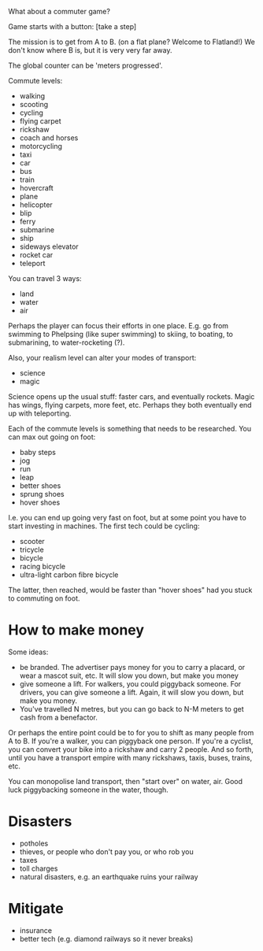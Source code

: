 What about a commuter game?

Game starts with a button: [take a step]

The mission is to get from A to B. (on a flat plane? Welcome to Flatland!)
We don't know where B is, but it is very very far away.

The global counter can be 'meters progressed'.

Commute levels:
- walking
- scooting
- cycling
- flying carpet
- rickshaw
- coach and horses
- motorcycling
- taxi
- car
- bus
- train
- hovercraft
- plane
- helicopter
- blip
- ferry
- submarine
- ship
- sideways elevator
- rocket car
- teleport


You can travel 3 ways:
- land
- water
- air

Perhaps the player can focus their efforts in one place.
E.g. go from swimming to Phelpsing (like super swimming) to skiing, to boating, to submarining, to water-rocketing (?).

Also, your realism level can alter your modes of transport:
- science
- magic

Science opens up the usual stuff: faster cars, and eventually rockets.
Magic has wings, flying carpets, more feet, etc.
Perhaps they both eventually end up with teleporting.

Each of the commute levels is something that needs to be researched.
You can max out going on foot:
- baby steps
- jog
- run
- leap
- better shoes
- sprung shoes
- hover shoes

I.e. you can end up going very fast on foot, but at some point you have to start investing in machines.
The first tech could be cycling:
- scooter
- tricycle
- bicycle
- racing bicycle
- ultra-light carbon fibre bicycle

The latter, then reached, would be faster than "hover shoes" had you stuck to commuting on foot.

# How to make money

Some ideas:

- be branded. The advertiser pays money for you to carry a placard, or wear a mascot suit, etc. It will slow you down, but make you money
- give someone a lift. For walkers, you could piggyback someone. For drivers, you can give someone a lift. Again, it will slow you down, but make you money.
- You've travelled N metres, but you can go back to N-M meters to get cash from a benefactor.

Or perhaps the entire point could be to for you to shift as many people from A to B. If you're a walker, you can piggyback one person. If you're a cyclist, you can convert your bike into a rickshaw and carry 2 people. And so forth, until you have a transport empire with many rickshaws, taxis, buses, trains, etc.

You can monopolise land transport, then "start over" on water, air. Good luck piggybacking someone in the water, though.

# Disasters

- potholes
- thieves, or people who don't pay you, or who rob you
- taxes
- toll charges
- natural disasters, e.g. an earthquake ruins your railway

# Mitigate

- insurance
- better tech (e.g. diamond railways so it never breaks)


